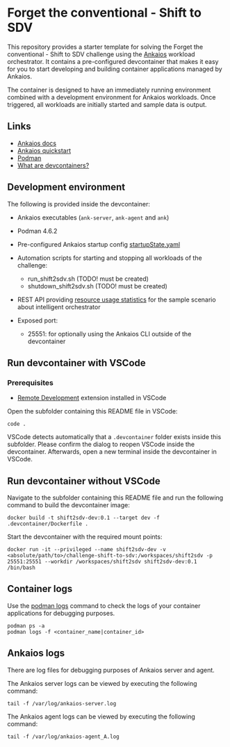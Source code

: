 # Forget the conventional - Shift to SDV

This repository provides a starter template for solving the Forget the conventional - Shift to SDV challenge using the [Ankaios](https://github.com/eclipse-ankaios/ankaios) workload orchestrator.
It contains a pre-configured devcontainer that makes it easy for you to start developing and building container applications managed by Ankaios.

The container is designed to have an immediately running environment combined with a development environment for Ankaios workloads. Once triggered, all workloads are initially started and sample data is output.

## Links

- [Ankaios docs](https://eclipse-ankaios.github.io/ankaios/0.4/)
- [Ankaios quickstart](https://eclipse-ankaios.github.io/ankaios/0.4/usage/quickstart/)
- [Podman](https://docs.podman.io/en/v4.6.1/)
- [What are devcontainers?](https://containers.dev/)

## Development environment

The following is provided inside the devcontainer:

- Ankaios executables (`ank-server`, `ank-agent` and `ank`)

- Podman 4.6.2

- Pre-configured Ankaios startup config [startupState.yaml](./config/startupState.yaml)

- Automation scripts for starting and stopping all workloads of the challenge:
    - run_shift2sdv.sh (TODO! must be created)
    - shutdown_shift2sdv.sh (TODO! must be created)

- REST API providing [resource usage statistics](#resource-usage-statistics) for the sample scenario about intelligent orchestrator

- Exposed port:
    - 25551: for optionally using the Ankaios CLI outside of the devcontainer

## Run devcontainer with VSCode

### Prerequisites
- [Remote Development](https://marketplace.visualstudio.com/items?itemName=ms-vscode-remote.vscode-remote-extensionpack) extension installed in VSCode

Open the subfolder containing this README file in VSCode:

```shell
code .
```

VSCode detects automatically that a `.devcontainer` folder exists inside this subfolder.
Please confirm the dialog to reopen VSCode inside the devcontainer.
Afterwards, open a new terminal inside the devcontainer in VSCode.

## Run devcontainer without VSCode

Navigate to the subfolder containing this README file and run the following command to build the devcontainer image:

```shell
docker build -t shift2sdv-dev:0.1 --target dev -f .devcontainer/Dockerfile .
```

Start the devcontainer with the required mount points:

```shell
docker run -it --privileged --name shift2sdv-dev -v <absolute/path/to>/challenge-shift-to-sdv:/workspaces/shift2sdv -p 25551:25551 --workdir /workspaces/shift2sdv shift2sdv-dev:0.1 /bin/bash
```

## Container logs

Use the [podman logs](https://docs.podman.io/en/v4.6.1/markdown/podman-logs.1.html) command to check the logs of your container applications for debugging purposes.

```shell
podman ps -a
podman logs -f <container_name|container_id>
```

## Ankaios logs

There are log files for debugging purposes of Ankaios server and agent.

The Ankaios server logs can be viewed by executing the following command:

```shell
tail -f /var/log/ankaios-server.log
```

The Ankaios agent logs can be viewed by executing the following command:

```shell
tail -f /var/log/ankaios-agent_A.log
```

